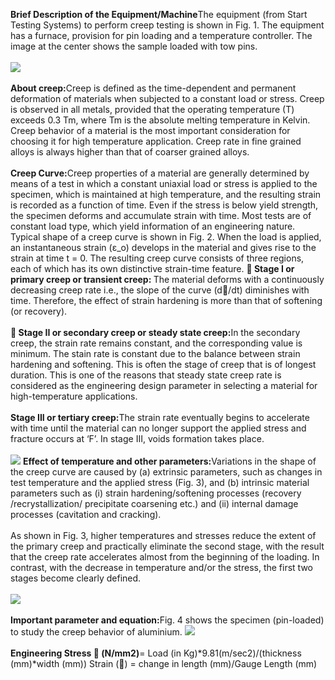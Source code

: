 <b>Brief Description of the Equipment/Machine</b>The equipment (from Start Testing Systems) to perform creep testing is shown in Fig. 1. The equipment has a furnace, provision for pin loading and a temperature controller. The image at the center shows the sample loaded with tow pins.<br><br>
<image src="images/image 1.png"><br><br>
<b>About creep:</b>Creep is defined as the time-dependent and permanent deformation of materials when subjected to a constant load or stress. Creep is observed in all metals, provided that the operating temperature (T) exceeds 0.3 Tm, where Tm is the absolute melting temperature in Kelvin. Creep behavior of a material is the most important consideration for choosing it for high temperature application. Creep rate in fine grained alloys is always higher than that of coarser grained alloys.<br><br>
<b>Creep Curve:</b>Creep properties of a material are generally determined by means of a test in which a constant uniaxial load or stress is applied to the specimen, which is maintained at high temperature, and the resulting strain is recorded as a function of time. Even if the stress is below yield strength, the specimen deforms and accumulate strain with time. Most tests are of constant load type, which yield information of an engineering nature.
Typical shape of a creep curve is shown in Fig. 2. When the load is applied, an instantaneous strain (ε_o) develops in the material and gives rise to the strain at time t = 0. The resulting creep curve consists of three regions, each of which has its own distinctive strain-time feature.
<b>	Stage I or primary creep or transient creep: </b>The material deforms with a continuously decreasing creep rate i.e., the slope of the curve (d/dt) diminishes with time. Therefore, the effect of strain hardening is more than that of softening (or recovery).<br><br>
<b>	Stage II or secondary creep or steady state creep:</b>In the secondary creep, the strain rate remains constant, and the corresponding value is minimum. The stain rate is constant due to the balance between strain hardening and softening. This is often the stage of creep that is of longest duration. This is one of the reasons that steady state creep rate is considered as the engineering design parameter in selecting a material for high-temperature applications.<br><br>
<b>Stage III or tertiary creep:</b>The strain rate eventually begins to accelerate with time until the material can no longer support the applied stress and fracture occurs at ‘F’. In stage III, voids formation takes place. <br><br>
<image src="images/image2.png">
<b>Effect of temperature and other parameters:</b>Variations in the shape of the creep curve are caused by (a) extrinsic parameters, such as changes in test temperature and the applied stress (Fig. 3), and (b) intrinsic material parameters such as (i) strain hardening/softening processes (recovery /recrystallization/ precipitate coarsening etc.) and (ii) internal damage processes (cavitation and cracking).<br><br>
As shown in Fig. 3, higher temperatures and stresses reduce the extent of the primary creep and practically eliminate the second stage, with the result that the creep rate accelerates almost from the beginning of the loading. In contrast, with the decrease in temperature and/or the stress, the first two stages become clearly defined.<br><br>
<image src="images/image3.png"><br><br>
<b>Important parameter and equation:</b>Fig. 4 shows the specimen (pin-loaded) to study the creep behavior of aluminium.
<image src="<images/image4.png"><br><br>
<b>Engineering Stress  (N/mm2)</b>= Load (in Kg)*9.81(m/sec2)/(thickness (mm)*width (mm))
Strain () = change in length (mm)/Gauge Length (mm)
